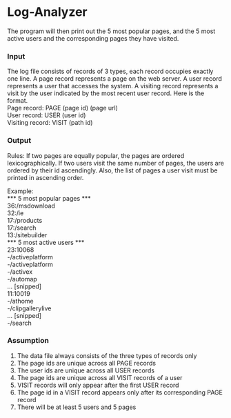 # Log-Analyzer
The program will then print out the 5 most popular pages, and the 5 most active users and the corresponding pages they have visited.

### Input
The log file consists of records of 3 types, each record occupies exactly one line. A page record represents a page on the web server. A user record represents a
user that accesses the system. A visiting record represents a visit by the user indicated by the most recent user record. Here is the format.  
Page record: PAGE (page id) (page url)  
User record: USER (user id)  
Visiting record: VISIT (path id)  
  
### Output
Rules: If two pages are equally popular, the pages are ordered lexicographically. If two users visit the same number of pages, the users are ordered by their id ascendingly. Also, the list of pages a user visit must be printed in ascending order.

Example:  
*** 5 most popular pages ***  
36:/msdownload  
32:/ie  
17:/products  
17:/search  
13:/sitebuilder  
*** 5 most active users ***  
23:10068  
-/activeplatform  
-/activeplatform  
-/activex  
-/automap  
... [snipped]  
11:10019  
-/athome  
-/clipgallerylive  
... [snipped]  
-/search  
  
### Assumption
1. The data file always consists of the three types of records only
2. The page ids are unique across all PAGE records
3. The user ids are unique across all USER records
4. The page ids are unique across all VISIT records of a user
5. VISIT records will only appear after the first USER record
6. The page id in a VISIT record appears only after its corresponding PAGE record
7. There will be at least 5 users and 5 pages
